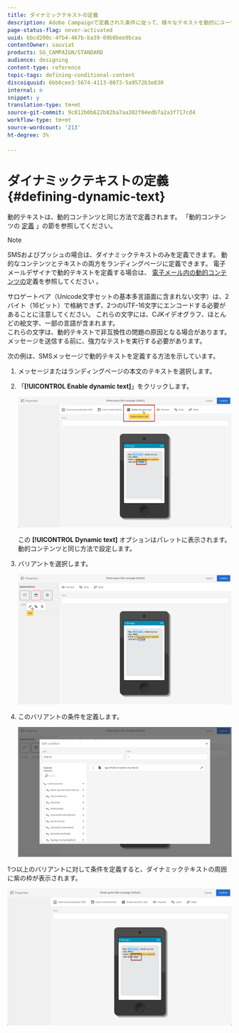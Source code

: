```yaml
---
title: ダイナミックテキストの定義
description: Adobe Campaignで定義された条件に従って、様々なテキストを動的にユーザーに表示する方法を説明します。
page-status-flag: never-activated
uuid: bbcd200c-4fb4-467b-ba39-09b8bee9bcaa
contentOwner: sauviat
products: SG_CAMPAIGN/STANDARD
audience: designing
content-type: reference
topic-tags: defining-conditional-content
discoiquuid: 6bb6cee3-5674-4113-8073-5a9572b3e830
internal: n
snippet: y
translation-type: tm+mt
source-git-commit: 9c812b0b622b82ba7aa382f04edb7a2a3f717cd4
workflow-type: tm+mt
source-wordcount: '213'
ht-degree: 3%

---
```



# ダイナミックテキストの定義{#defining-dynamic-text}

動的テキストは、動的コンテンツと同じ方法で定義されます。 「動的コンテンツの [定義](../../designing/using/personalization.md#defining-dynamic-content-in-an-email) 」の節を参照してください。

>[!NOTE]
>
>SMSおよびプッシュの場合は、ダイナミックテキストのみを定義できます。 動的なコンテンツとテキストの両方をランディングページに定義できます。 電子メールデザイナで動的テキストを定義する場合は、 [電子メール内の動的コンテンツの](../../designing/using/designing-content-in-adobe-campaign.md)定義を参照してください [](../../designing/using/personalization.md#defining-dynamic-content-in-an-email)。

サロゲートペア（Unicode文字セットの基本多言語面に含まれない文字）は、2バイト（16ビット）で格納できず、2つのUTF-16文字にエンコードする必要があることに注意してください。 これらの文字には、CJKイデオグラフ、ほとんどの絵文字、一部の言語が含まれます。
<br>これらの文字は、動的テキストで非互換性の問題の原因となる場合があります。 メッセージを送信する前に、強力なテストを実行する必要があります。


次の例は、SMSメッセージで動的テキストを定義する方法を示しています。

1. メッセージまたはランディングページの本文のテキストを選択します。
1. 「**[!UICONTROL Enable dynamic text]**」をクリックします。

   ![](assets/dynamic_text_sms_1.png)

   この **[!UICONTROL Dynamic text]** オプションはパレットに表示されます。 動的コンテンツと同じ方法で設定します。

1. バリアントを選択します。

   ![](assets/dynamic_text_sms_2.png)

1. このバリアントの条件を定義します。

   ![](assets/dynamic_text_sms_4.png)

1つ以上のバリアントに対して条件を定義すると、ダイナミックテキストの周囲に紫の枠が表示されます。

![](assets/dynamic_text_sms_3.png)

